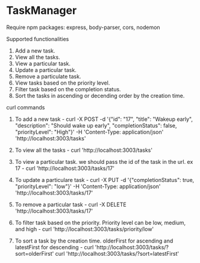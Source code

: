 # TaskManager

Require npm packages:
express, body-parser, cors, nodemon

Supported functionalities
1) Add a new task.
2) View all the tasks.
3) View a particular task.
4) Update a particular task.
5) Remove a particulate task.
6) View tasks based on the priority level.
7) Filter task based on the completion status.
8) Sort the tasks in ascending or decending order by the creation time.

curl commands

1) To add a new task - 
curl -X POST -d '{"id": "17", "title": "Wakeup early", "description": "Should wake up early", "completionStatus": false, "priorityLevel": "High"}' -H 'Content-Type: application/json' 'http://localhost:3003/tasks'

2) To view all the tasks - 
curl 'http://localhost:3003/tasks'

3) To view a particular task. we should pass the id of the task in the url. ex 17 - 
curl 'http://localhost:3003/tasks/17'

4) To update a particulare task - 
curl -X PUT -d '{"completionStatus": true, "priorityLevel": "low"}' -H 'Content-Type: application/json' 'http://localhost:3003/tasks/17'

5) To remove a particular task - 
curl -X DELETE 'http://localhost:3003/tasks/17'

6) To filter task based on the priority. Priority level can be low, medium, and high - 
curl 'http://localhost:3003/tasks/priority/low'

7) To sort a task by the creation time. olderFirst for ascending and latestFirst for descending - 
curl 'http://localhost:3003/tasks/?sort=olderFirst'
curl 'http://localhost:3003/tasks/?sort=latestFirst'
